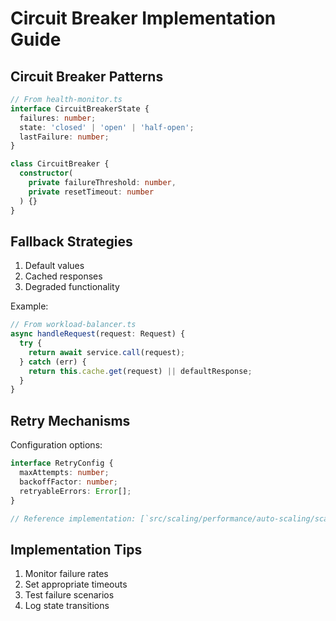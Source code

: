 # Circuit Breaker Implementation Guide

## Circuit Breaker Patterns

```typescript
// From health-monitor.ts
interface CircuitBreakerState {
  failures: number;
  state: 'closed' | 'open' | 'half-open';
  lastFailure: number;
}

class CircuitBreaker {
  constructor(
    private failureThreshold: number,
    private resetTimeout: number
  ) {}
}
```

## Fallback Strategies

1. Default values
2. Cached responses
3. Degraded functionality

Example:
```typescript
// From workload-balancer.ts
async handleRequest(request: Request) {
  try {
    return await service.call(request);
  } catch (err) {
    return this.cache.get(request) || defaultResponse;
  }
}
```

## Retry Mechanisms

Configuration options:
```typescript
interface RetryConfig {
  maxAttempts: number;
  backoffFactor: number;
  retryableErrors: Error[];
}

// Reference implementation: [`src/scaling/performance/auto-scaling/scale-manager.ts`](src/scaling/performance/auto-scaling/scale-manager.ts)
```

## Implementation Tips

1. Monitor failure rates
2. Set appropriate timeouts
3. Test failure scenarios
4. Log state transitions